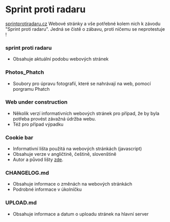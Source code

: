 # Sprint proti radaru
[sprintprotiradaru.cz](http://sprintprotiradaru.cz/)
Webové stránky a vše potřebné kolem nich k závodu "Sprint proti radaru". Jedná se čistě o zábavu, proti ničemu se neprotestuje !

### sprint proti radaru
- Obsahuje aktuální podobu webových stránek

### Photos_Phatch
- Soubory pro úpravu  fotografií, které se nahrávají na web, pomocí porgramu Phatch

### Web under construction
- Několik verzí informativních webových stránek pro případ, že by byla potřeba provést závažná údržba webu.
- Též pro případ výpadku

### Cookie bar
- Informativní lišta použitá na webových stránkách (javascript)
- Obsahuje verze v angličtině, češtině, slovenštině
- Autor a původ lišty [zde](https://github.com/jakubboucek/fucking-eu-cookies).

### CHANGELOG.md
- Obsahuje informace o změnách na webových stránkách
- Podrobné informace v úkolníčku

### UPLOAD.md
- Obsahuje informace a datum o uploadu stránek na hlavní server
